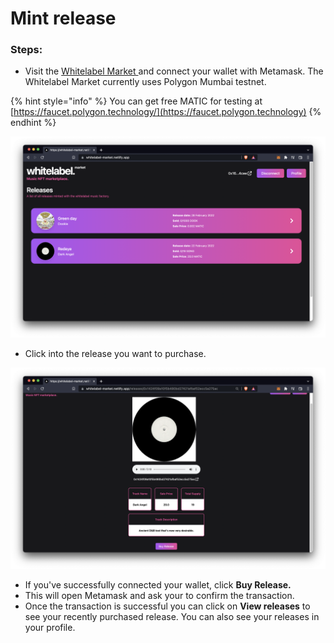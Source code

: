 # Mint release

### **Steps:**

* Visit the [Whitelabel Market ](https://whitelabel-market.netlify.app)and connect your wallet with Metamask. The Whitelabel Market currently uses Polygon Mumbai testnet.&#x20;

{% hint style="info" %}
You can get free MATIC for testing at [https://faucet.polygon.technology/](https://faucet.polygon.technology)
{% endhint %}

![Whitelabel Market](<../../.gitbook/assets/Screenshot 2022-03-01 at 12.39.34.png>)

* Click into the release you want to purchase.

![Release page](<../../.gitbook/assets/Screenshot 2022-03-01 at 12.39.51.png>)

* If you've successfully connected your wallet, click **Buy Release.**
* This will open Metamask and ask your to confirm the transaction.
* Once the transaction is successful you can click on **View releases** to see your recently purchased release. You can also see your releases in your profile.
